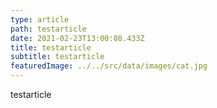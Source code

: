 ```yaml
---
type: article
path: testarticle
date: 2021-02-23T13:00:08.433Z
title: testarticle
subtitle: testarticle
featuredImage: ../../src/data/images/cat.jpg
---
```

testarticle